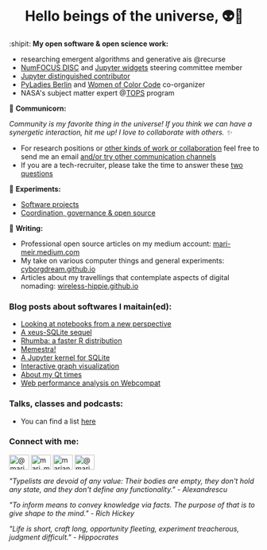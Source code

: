<h1 align="center">Hello beings of the universe, 👽🖖</h1>

:shipit: **My open software & open science work:**
  - researching emergent algorithms and generative ais @recurse
  - [NumFOCUS DISC](https://numfocus.org/programs/diversity-inclusion) and [Jupyter widgets](https://numfocus.org/programs/diversity-inclusion) steering committee member
  - [Jupyter distinguished contributor](https://jupyter.org/governance/distinguished_contributors.html)
  - [PyLadies Berlin](https://berlin.pyladies.com/) and [Women of Color Code](https://www.linkedin.com/company/84894279/) co-organizer
  - NASA's subject matter expert @[TOPS](https://science.nasa.gov/open-science/transform-to-open-science) program

🦄 **Communicorn:**

*Community is my favorite thing in the universe! If you think we can have a synergetic interaction, hit me up! I love to collaborate with others. ✨*

  - For research positions or [other kinds of work or collaboration](https://marimeireles.com/#community) feel free to send me an email [and/or try other communication channels](https://marimeireles.com/#social)
  - If you are a tech-recruiter, please take the time to answer these [two questions](https://e7a1xatfr0q.typeform.com/to/ScImy663)

🌱 **Experiments:**
  - [Software projects](https://holly-saver-964.notion.site/ba473e6b20464b63bb6417a3d5e284c0?v=fd6def1276a9491eb766811161ed7ed9)
  - [Coordination, governance & open source](https://holly-saver-964.notion.site/Governance-and-open-source-63235d5f677448cfb411db8dbed19fc4)

📝 **Writing:**
  - Professional open source articles on my medium account: [mari-meir.medium.com](https://mari-meir.medium.com)
  - My take on various computer things and general experiments: [cyborgdream.github.io](https://cyborgdream.github.io/)
  - Articles about my travellings that contemplate aspects of digital nomading: [wireless-hippie.github.io](https://wireless-hippie.github.io/)

### Blog posts about softwares I maitain(ed):
- [Looking at notebooks from a new perspective](https://blog.jupyter.org/looking-at-notebooks-from-a-new-perspective-bfd06797f188)
- [A xeus-SQLite sequel](https://blog.jupyter.org/an-sql-solution-for-jupyter-ef4a00a0d925)
- [Rhumba: a faster R distribution](https://medium.com/@mari_meir/rhumba-a-faster-r-distribution-d619fb93043a?source=rss-8efcbe033315------2)
- [Memestra!](https://medium.com/@mari_meir/memestra-a21c0c1f362?source=rss-8efcbe033315------2)
- [A Jupyter kernel for SQLite](https://blog.jupyter.org/a-jupyter-kernel-for-sqlite-9549c5dcf551?source=rss-8efcbe033315------2)
- [Interactive graph visualization](https://blog.jupyter.org/interactive-graph-visualization-in-jupyter-with-ipycytoscape-a8828a54ab63)
- [About my Qt times](https://www.qt.io/blog/about-my-qt-times-and-a-qt-for-python-voice-assistant)
- [Web performance analysis on Webcompat](https://marimeireles.com/Webcompat-optimization.html)

### Talks, classes and podcasts:
  - You can find a list [here](https://github.com/marimeireles/talks/blob/master/README.md)

<h3 align="left">Connect with me:</h3>
<p align="left">
<a href="https://kolektiva.social/web/@marimeireles" target="blank"><img align="center" src="https://cdn.jsdelivr.net/npm/simple-icons@3.0.1/icons/mastodon.svg" alt="@marimeireles@kolektiva.social" height="30" width="40" /></a>
<a href="https://twitter.com/mari_meir" target="blank"><img align="center" src="https://cdn.jsdelivr.net/npm/simple-icons@3.0.1/icons/twitter.svg" alt="mari_meir" height="30" width="40" /></a>
<a href="https://linkedin.com/in/mariana-meireles" target="blank"><img align="center" src="https://cdn.jsdelivr.net/npm/simple-icons@3.0.1/icons/linkedin.svg" alt="mariana-meireles" height="30" width="40" /></a>
<a href="https://medium.com/@mari_meir" target="blank"><img align="center" src="https://cdn.jsdelivr.net/npm/simple-icons@3.0.1/icons/medium.svg" alt="@mari_meir" height="30" width="40" /></a>
</p>


_"Typelists are devoid of any value: Their bodies are empty, they don't hold any state, and they don't define any functionality." - Alexandrescu_

_"To inform means to convey knowledge via facts. The purpose of that is to give shape to the mind." - Rich Hickey_

_"Life is short, craft long, opportunity fleeting, experiment treacherous, judgment difficult." - Hippocrates_
